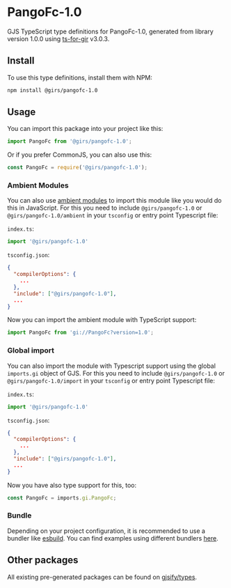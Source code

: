 
# PangoFc-1.0

GJS TypeScript type definitions for PangoFc-1.0, generated from library version 1.0.0 using [ts-for-gir](https://github.com/gjsify/ts-for-gir) v3.0.3.


## Install

To use this type definitions, install them with NPM:
```bash
npm install @girs/pangofc-1.0
```

## Usage

You can import this package into your project like this:
```ts
import PangoFc from '@girs/pangofc-1.0';
```

Or if you prefer CommonJS, you can also use this:
```ts
const PangoFc = require('@girs/pangofc-1.0');
```

### Ambient Modules

You can also use [ambient modules](https://github.com/gjsify/ts-for-gir/tree/main/packages/cli#ambient-modules) to import this module like you would do this in JavaScript.
For this you need to include `@girs/pangofc-1.0` or `@girs/pangofc-1.0/ambient` in your `tsconfig` or entry point Typescript file:

`index.ts`:
```ts
import '@girs/pangofc-1.0'
```

`tsconfig.json`:
```json
{
  "compilerOptions": {
    ...
  },
  "include": ["@girs/pangofc-1.0"],
  ...
}
```

Now you can import the ambient module with TypeScript support: 

```ts
import PangoFc from 'gi://PangoFc?version=1.0';
```

### Global import

You can also import the module with Typescript support using the global `imports.gi` object of GJS.
For this you need to include `@girs/pangofc-1.0` or `@girs/pangofc-1.0/import` in your `tsconfig` or entry point Typescript file:

`index.ts`:
```ts
import '@girs/pangofc-1.0'
```

`tsconfig.json`:
```json
{
  "compilerOptions": {
    ...
  },
  "include": ["@girs/pangofc-1.0"],
  ...
}
```

Now you have also type support for this, too:

```ts
const PangoFc = imports.gi.PangoFc;
```

### Bundle

Depending on your project configuration, it is recommended to use a bundler like [esbuild](https://esbuild.github.io/). You can find examples using different bundlers [here](https://github.com/gjsify/ts-for-gir/tree/main/examples).

## Other packages

All existing pre-generated packages can be found on [gjsify/types](https://github.com/gjsify/types).

